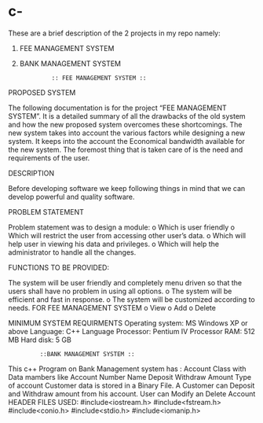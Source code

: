 # c- 
These are a brief description of the 2 projects in my repo namely:
1. FEE MANAGEMENT SYSTEM
2. BANK MANAGEMENT SYSTEM
                 
                 
                :: FEE MANAGEMENT SYSTEM ::
PROPOSED SYSTEM

The following documentation is for the  project “FEE MANAGEMENT SYSTEM”. It is a detailed summary of all the drawbacks of the old system and how the new proposed system overcomes these shortcomings. The new system takes into account the various factors while designing a new system. It keeps into the account the Economical bandwidth available for the new system. The foremost thing that is taken care of is the need and requirements of the user.

DESCRIPTION

Before developing software we keep following things in mind that we can develop powerful and quality software.

PROBLEM STATEMENT

Problem statement was to design a module:
o	Which is user friendly
o	Which will restrict the user from accessing other user’s data.
o	Which will help user in viewing his data and privileges.
o	Which will help the administrator to handle all the changes.

FUNCTIONS TO BE PROVIDED:

The system will be user friendly and completely menu driven so that the users shall have no problem in using all options.
o	The system will be efficient and fast in response.
o	The system will be customized according to needs.
FOR FEE MANAGEMENT SYSTEM
o	View 
o	Add 
o	Delete


MINIMUM SYSTEM REQUIRMENTS
Operating system:	MS Windows XP or above
Language: C++ Language
Processor: Pentium IV Processor
RAM: 512 MB
Hard disk: 5 GB
 
             ::BANK MANAGEMENT SYSTEM ::

This c++ Program on Bank Management system has :
Account Class with
Data mambers like
Account Number
Name
Deposit
Withdraw Amount
Type of account
Customer data is stored in a Binary File. A Customer can Deposit and Withdraw amount from his account. User can Modify an Delete Account
HEADER FILES USED:
#include<iostream.h>
#include<fstream.h>
#include<conio.h>
#include<stdio.h>
#include<iomanip.h>
